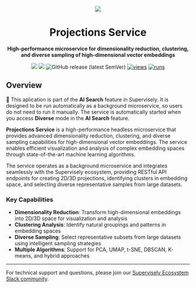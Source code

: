 <div align="center" markdown>

<img src="https://github.com/supervisely-ecosystem/projections_service/releases/download/v0.1.0/poster.jpg">

# Projections Service

**High-performance microservice for dimensionality reduction, clustering, and diverse sampling of high-dimensional vector embeddings**


[![](https://img.shields.io/badge/supervisely-ecosystem-brightgreen)](https://ecosystem.supervisely.com/apps/supervisely-ecosystem/projections-service)
[![](https://img.shields.io/badge/slack-chat-green.svg?logo=slack)](https://supervisely.com/slack)
![GitHub release (latest SemVer)](https://img.shields.io/github/v/release/supervisely-ecosystem/projections-service)
[![views](https://app.supervisely.com/img/badges/views/supervisely-ecosystem/projections-service.png)](https://supervisely.com)
[![runs](https://app.supervisely.com/img/badges/runs/supervisely-ecosystem/projections-service.png)](https://supervisely.com)

</div>

## Overview

🧩 This aplication is part of the **AI Search** feature in Supervisely. It is designed to be run automatically as a background microservice, so users do not need to run it manually. The service is automatically started when you access **Diverse** mode in the **AI Search** feature.

**Projections Service** is a high-performance headless microservice that provides advanced dimensionality reduction, clustering, and diverse sampling capabilities for high-dimensional vector embeddings. The service enables efficient visualization and analysis of complex embedding spaces through state-of-the-art machine learning algorithms.

The service operates as a background microservice and integrates seamlessly with the Supervisely ecosystem, providing RESTful API endpoints for creating 2D/3D projections, identifying clusters in embedding space, and selecting diverse representative samples from large datasets.

### Key Capabilities

- **Dimensionality Reduction**: Transform high-dimensional embeddings into 2D/3D space for visualization and analysis
- **Clustering Analysis**: Identify natural groupings and patterns in embedding spaces
- **Diverse Sampling**: Select representative subsets from large datasets using intelligent sampling strategies
- **Multiple Algorithms**: Support for PCA, UMAP, t-SNE, DBSCAN, K-means, and hybrid approaches


---

For technical support and questions, please join our [Supervisely Ecosystem Slack community](https://supervisely.com/slack).

